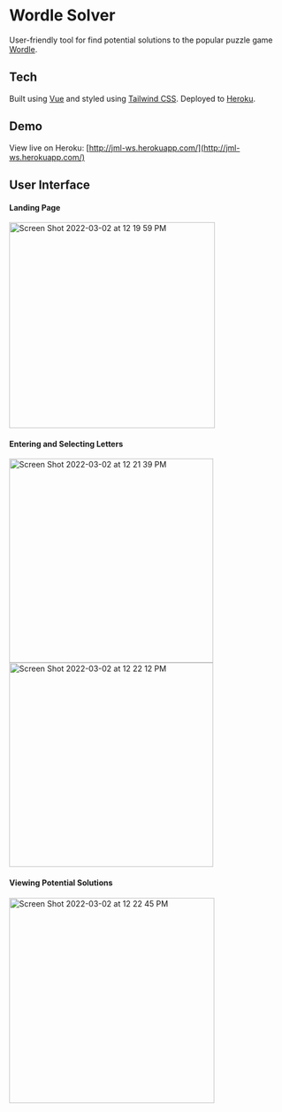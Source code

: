 # Wordle Solver

User-friendly tool for find potential solutions to the popular puzzle game [Wordle](https://www.nytimes.com/games/wordle/index.html). 

## Tech
Built using [Vue](https://vuejs.org/) and styled using [Tailwind CSS](https://tailwindcss.com/). Deployed to [Heroku](https://www.heroku.com/home). 

## Demo
View live on Heroku: [http://jml-ws.herokuapp.com/](http://jml-ws.herokuapp.com/)

## User Interface

#### Landing Page
<img width="372" alt="Screen Shot 2022-03-02 at 12 19 59 PM" src="https://user-images.githubusercontent.com/6218859/156443098-7db6e01d-67ae-455e-8096-df3793aa85e5.png">

#### Entering and Selecting Letters

<img width="369" alt="Screen Shot 2022-03-02 at 12 21 39 PM" src="https://user-images.githubusercontent.com/6218859/156443263-88fa2282-e0b8-4d9f-adc2-adbb7ed73146.png">

<img width="369" alt="Screen Shot 2022-03-02 at 12 22 12 PM" src="https://user-images.githubusercontent.com/6218859/156443350-2d115a30-4167-4f88-be48-989451321f24.png">

#### Viewing Potential Solutions

<img width="371" alt="Screen Shot 2022-03-02 at 12 22 45 PM" src="https://user-images.githubusercontent.com/6218859/156443417-98475dd1-1956-4a2d-a13e-4671c8f401e0.png">
